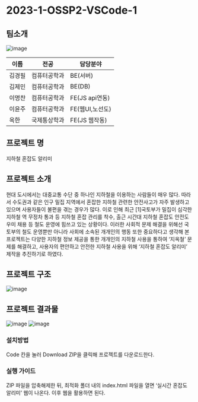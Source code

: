 # 2023-1-OSSP2-VSCode-1


## 팀소개
![image](https://github.com/CSID-DGU/2023-1-OSSP2-VSCode-1/assets/101847615/00ac7f0b-40a5-48d9-a001-3176e26057ba)


| 이름 | 전공 | 담당분야 |
| --------------- | --------------- | --------------- |
| 김경필    | 컴퓨터공학과   | BE(서버)    |
| 김제민    | 컴퓨터공학과   | BE(DB)    |
| 이명찬    | 컴퓨터공학과   | FE(JS api연동)    |
| 이윤주    | 컴퓨터공학과   | FE(웹UI,노선도)    |
| 옥한    | 국제통상학과   | FE(JS 웹작동)    |

## 프로젝트 명
 지하철 혼잡도 알리미



## 프로젝트 소개
현대 도시에서는 대중교통 수단 중 하나인 지하철을 이용하는 사람들이 매우 많다. 따라서 수도권과 같은 인구 밀집 지역에서 혼잡한 지하철 관련한 안전사고가 자주 발생하고 있으며 사용자들이 불편을 겪는 경우가 많다. 이로 인해 최근 [1]국토부가 밀집이 심각한 지하철 역 무정차 통과 등 지하철 혼잡 관리를 착수, 출근 시간대 지하철 혼잡도 안전도우미 채용 등 철도 운영에 힘쓰고 있는 상황이다. 이러한 사회적 문제 해결을 위해선 국토부의 철도 운영뿐만 아니라 사회에 소속된 개개인의 행동 또한 중요하다고 생각해 본 프로젝트는 다양한 지하철 정보 제공을 통한 개개인의 지하철 사용을 통하여 ‘지옥철’ 문제를 해결하고, 사용자의 편안하고 안전한 지하철 사용을 위해 ‘지하철 혼잡도 알리미’ 제작을 추진하기로 하였다.

## 프로젝트 구조

![image](https://github.com/CSID-DGU/2023-1-OSSP2-VSCode-1/assets/101847615/07c100d1-f145-4900-b2e7-e5728f55bc2f)

## 프로젝트 결과물 
![image](https://github.com/CSID-DGU/2023-1-OSSP2-VSCode-1/assets/101847615/2633a5f6-5088-4df1-a623-ef4167e8141f)
![image](https://github.com/CSID-DGU/2023-1-OSSP2-VSCode-1/assets/101847615/ca0b6a67-de3c-4a69-ab57-59b5d8775e69)


### 설치방법
Code 칸을 눌러 Download ZIP을 클릭해 프로젝트를 다운로드한다.
### 실행 가이드

ZIP 파일을 압축해제한 뒤, 최적화 폴더 내의 index.html 파일을 열면 ‘실시간 혼잡도 알리미’ 웹이 나온다. 이후 웹을 활용하면 된다.







